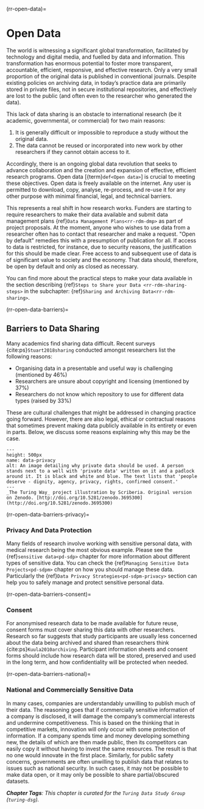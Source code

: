 (rr-open-data)=
# Open Data

The world is witnessing a significant global transformation, facilitated by technology and digital media, and fuelled by data and information. This transformation has enormous potential to foster more transparent, accountable, efficient, responsive, and effective research. Only a very small proportion of the original data is published in conventional journals. Despite existing policies on archiving data, in today’s practice data are primarily stored in private files, not in secure institutional repositories, and effectively are lost to the public (and often even to the researcher who generated the data).

This lack of data sharing is an obstacle to international research (be it academic, governmental, or commercial) for two main reasons:

1. It is generally difficult or impossible to reproduce a study without the original data.
2. The data cannot be reused or incorporated into new work by other researchers if they cannot obtain access to it.

Accordingly, there is an ongoing global data revolution that seeks to advance collaboration and the creation and expansion of effective, efficient research programs. Open data [{term}`def<Open data>`] is crucial to meeting these objectives. Open data is freely available on the internet. Any user is permitted to download, copy, analyse, re-process, and re-use it for any other purpose with minimal financial, legal, and technical barriers.

This represents a real shift in how research works. Funders are starting to require researchers to make their data available and submit data management plans {ref}`Data Management Plans<rr-rdm-dmp>` as part of project proposals. At the moment, anyone who wishes to use data from a researcher often has to contact that researcher and make a request. "Open by default" remedies this with a presumption of publication for all. If access to data is restricted, for instance, due to security reasons, the justification for this should be made clear. Free access to and subsequent use of data is of significant value to society and the economy. That data should, therefore, be open by default and only as closed as necessary.

You can find more about the practical steps to make your data available in the section describing {ref}`Steps to Share your Data <rr-rdm-sharing-steps>` in the subchapter: {ref}`Sharing and Archiving Data<rr-rdm-sharing>`.

(rr-open-data-barriers)=
## Barriers to Data Sharing
Many academics find sharing data difficult. Recent surveys {cite:ps}`Stuart2018sharing` conducted amongst researchers list the following reasons:

- Organising data in a presentable and useful way is challenging (mentioned by 46%)
- Researchers are unsure about copyright and licensing (mentioned by 37%)
- Researchers do not know which repository to use for different data types (raised by 33%)

These are cultural challenges that might be addressed in changing practice going forward. However, there are also legal, ethical or contractual reasons that sometimes prevent making data publicly available in its entirety or even in parts. Below, we discuss some reasons explaining why this may be the case.

```{figure} ../../figures/data-privacy.*
---
height: 500px
name: data-privacy
alt: An image detailing why private data should be used. A person stands next to a well with 'private data' written on it and a padlock around it. It is black and white and blue. The text lists that 'people deserve - dignity, agency, privacy, rights, confirmed consent.'
---
_The Turing Way_ project illustration by Scriberia. Original version on Zenodo. [http://doi.org/10.5281/zenodo.3695300](http://doi.org/10.5281/zenodo.3695300)
```

(rr-open-data-barriers-privacy)=
### Privacy And Data Protection

Many fields of research involve working with sensitive personal data, with medical research being the most obvious example. Please see the {ref}`sensitive data<pd-sdp>` chapter for more information about different types of sensitive data. You can check the {ref}`Managing Sensitive Data Projects<pd-sdpm>` chapter on how you should manage these data. Particularly the {ref}`Data Privacy Strategies<pd-sdpm-privacy>` section can help you to safely manage and protect sensitive personal data.

(rr-open-data-barriers-consent)=
### Consent

For anonymised research data to be made available for future reuse, consent forms must cover sharing this data with other researchers. Research so far suggests that study participants are usually less concerned about the data being archived and shared than researchers think {cite:ps}`Kuula2010archiving`. Participant information sheets and consent forms should include how research data will be stored, preserved and used in the long term, and how confidentiality will be protected when needed.


(rr-open-data-barriers-national)=
### National and Commercially Sensitive Data

In many cases, companies are understandably unwilling to publish much of their data. The reasoning goes that if commercially sensitive information of a company is disclosed, it will damage the company’s commercial interests and undermine competitiveness. This is based on the thinking that in competitive markets, innovation will only occur with some protection of information. If a company spends time and money developing something new, the details of which are then made public, then its competitors can easily copy it without having to invest the same resources. The result is that no one would innovate in the first place. Similarly, for public safety concerns, governments are often unwilling to publish data that relates to issues such as national security. In such cases, it may not be possible to make data open, or it may only be possible to share partial/obscured datasets.

***Chapter Tags**: This chapter is curated for the `Turing Data Study Group` (`turing-dsg`).*
